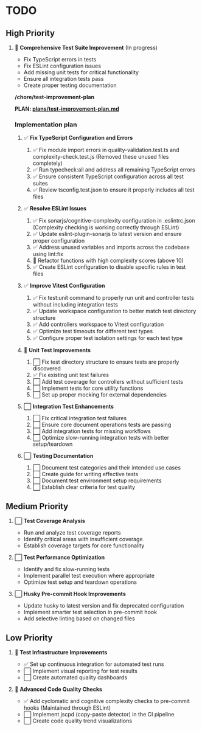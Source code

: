 # TODO

## High Priority
1. 🔄 **Comprehensive Test Suite Improvement**  (In progress) 
   - Fix TypeScript errors in tests
   - Fix ESLint configuration issues
   - Add missing unit tests for critical functionality
   - Ensure all integration tests pass
   - Create proper testing documentation

   **/chore/test-improvement-plan**

   **PLAN: [plans/test-improvement-plan.md](plans/test-improvement-plan.md)**

   ### Implementation plan
   1. ✅ **Fix TypeScript Configuration and Errors**
      1. ✅ Fix module import errors in quality-validation.test.ts and complexity-check.test.js (Removed these unused files completely)
      2. ✅ Run typecheck:all and address all remaining TypeScript errors
      3. ✅ Ensure consistent TypeScript configuration across all test suites
      4. ✅ Review tsconfig.test.json to ensure it properly includes all test files

   2. ✅ **Resolve ESLint Issues**
      1. ✅ Fix sonarjs/cognitive-complexity configuration in .eslintrc.json (Complexity checking is working correctly through ESLint)
      2. ✅ Update eslint-plugin-sonarjs to latest version and ensure proper configuration
      3. ✅ Address unused variables and imports across the codebase using lint:fix
      4. 🔄 Refactor functions with high complexity scores (above 10)
      5. ✅ Create ESLint configuration to disable specific rules in test files

   3. ✅ **Improve Vitest Configuration**
      1. ✅ Fix test:unit command to properly run unit and controller tests without including integration tests
      2. ✅ Update workspace configuration to better match test directory structure
      3. ✅ Add controllers workspace to Vitest configuration
      4. ✅ Optimize test timeouts for different test types
      5. ✅ Configure proper test isolation settings for each test type

   4. 🔄 **Unit Test Improvements**
      1. ⃞ Fix test directory structure to ensure tests are properly discovered
      2. ✅ Fix existing unit test failures
      3. ⃞ Add test coverage for controllers without sufficient tests
      4. ⃞ Implement tests for core utility functions
      5. ⃞ Set up proper mocking for external dependencies

   5. ⃞ **Integration Test Enhancements**
      1. ⃞ Fix critical integration test failures
      2. ⃞ Ensure core document operations tests are passing
      3. ⃞ Add integration tests for missing workflows
      4. ⃞ Optimize slow-running integration tests with better setup/teardown

   6. ⃞ **Testing Documentation**
      1. ⃞ Document test categories and their intended use cases
      2. ⃞ Create guide for writing effective tests
      3. ⃞ Document test environment setup requirements
      4. ⃞ Establish clear criteria for test quality

## Medium Priority
1. ⃞ **Test Coverage Analysis**
   - Run and analyze test coverage reports
   - Identify critical areas with insufficient coverage
   - Establish coverage targets for core functionality

2. ⃞ **Test Performance Optimization**
   - Identify and fix slow-running tests
   - Implement parallel test execution where appropriate
   - Optimize test setup and teardown operations

3. ⃞ **Husky Pre-commit Hook Improvements**
   - Update husky to latest version and fix deprecated configuration
   - Implement smarter test selection in pre-commit hook
   - Add selective linting based on changed files

## Low Priority
1. 🔄 **Test Infrastructure Improvements**
   - ✅ Set up continuous integration for automated test runs
   - ⃞ Implement visual reporting for test results
   - ⃞ Create automated quality dashboards

2. 🔄 **Advanced Code Quality Checks**
   - ✅ Add cyclomatic and cognitive complexity checks to pre-commit hooks (Maintained through ESLint)
   - ⃞ Implement jscpd (copy-paste detector) in the CI pipeline
   - ⃞ Create code quality trend visualizations

